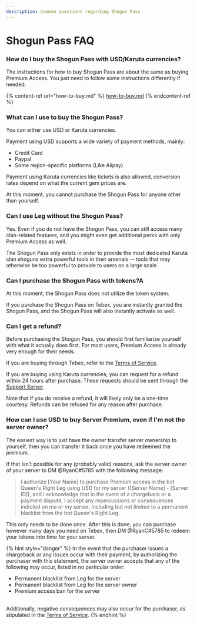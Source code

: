 ```yaml
---
description: Common questions regarding Shogun Pass
---
```


# Shogun Pass FAQ

### How do I buy the Shogun Pass with USD/Karuta currencies?

The instructions for how to buy Shogun Pass are about the same as buying Premium Access. You just need to follow some instructions differently if needed.

{% content-ref url="how-to-buy.md" %}
[how-to-buy.md](how-to-buy.md)
{% endcontent-ref %}

### What can I use to buy the Shogun Pass?

You can either use USD or Karuta currencies.

Payment using USD supports a wide variety of payment methods, mainly:

* Credit Card
* Paypal
* Some region-specific platforms (Like Alipay)

Payment using Karuta currencies like tickets is also allowed, conversion rates depend on what the current gem prices are.

At this moment, you cannot purchase the Shogun Pass for anyone other than yourself.

### Can I use Leg without the Shogun Pass?

Yes. Even if you do not have the Shogun Pass, you can still access many clan-related features, and you might even get additional perks with only Premium Access as well.

The Shogun Pass only exists in order to provide the most dedicated Karuta clan shoguns extra powerful tools in their arsenals -- tools that may otherwise be too powerful to provide to users on a large scale.

### Can I purchase the Shogun Pass with tokens?A

At this moment, the Shogun Pass does not utilize the token system.

If you purchase the Shogun Pass on Tebex, you are instantly granted the Shogun Pass, and the Shogun Pass will also instantly activate as well.

### Can I get a refund?

Before purchasing the Shogun Pass, you should first familiarize yourself with what it actually does first. For most users, Premium Access is already very enough for their needs.

If you are buying through Tebex, refer to the [Terms of Service](../leg-terms-of-service.md).

If you are buying using Karuta currencies, you can request for a refund within 24 hours after purchase. These requests should be sent through the [Support Server](https://discord.gg/SRWDAk7VnN).

Note that if you do receive a refund, it will likely only be a one-time courtesy. Refunds can be refused for any reason after purchase.

### How can I use USD to buy Server Premium, even if I'm not the server owner?

The easiest way is to just have the owner transfer server ownership to yourself, then you can transfer it back once you have redeemed the premium.

If that isn't possible for any (probably valid) reasons, ask the server owner of your server to DM @RyanC#5785 with the following message:

> I authorize \[Your Name] to purchase Premium access in the bot Queen's Right Leg using USD for my server (\[Server Name] - \[Server ID]), and I acknowledge that in the event of a chargeback or a payment dispute, I accept any repercussions or consequences indicted on me or my server, including but not limited to a permanent blacklist from the bot Queen's Right Leg.

This only needs to be done once. After this is done, you can purchase however many days you need on Tebex, then DM @RyanC#5785 to redeem your tokens into time for your server.

{% hint style="danger" %}
In the event that the purchaser issues a chargeback or any issues occur with their payment, by authorizing the purchaser with this statement, the server owner accepts that any of the following may occur, listed in no particular order:

* Permanent blacklist from Leg for the server
* Permanent blacklist from Leg for the server owner
* Premium access ban for the server

\
Additionally, negative consequences may also occur for the purchaser, as stipulated in the [Terms of Service](../leg-terms-of-service.md).
{% endhint %}
